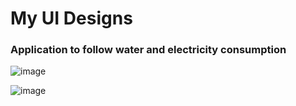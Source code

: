 # My UI Designs

### Application to follow water and electricity consumption

![image](https://github.com/user-attachments/assets/3694cb42-c68e-4314-b311-41b5a1b6d254)


![image](https://github.com/user-attachments/assets/543fc16c-e806-4117-8af7-968de3874139)
